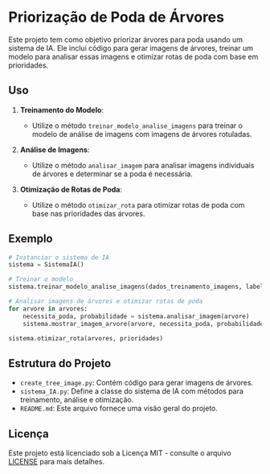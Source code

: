 # Priorização de Poda de Árvores

Este projeto tem como objetivo priorizar árvores para poda usando um sistema de IA. Ele inclui código para gerar imagens de árvores, treinar um modelo para analisar essas imagens e otimizar rotas de poda com base em prioridades.

## Uso

1. **Treinamento do Modelo**:
   - Utilize o método `treinar_modelo_analise_imagens` para treinar o modelo de análise de imagens com imagens de árvores rotuladas.

2. **Análise de Imagens**:
   - Utilize o método `analisar_imagem` para analisar imagens individuais de árvores e determinar se a poda é necessária.

3. **Otimização de Rotas de Poda**:
   - Utilize o método `otimizar_rota` para otimizar rotas de poda com base nas prioridades das árvores.

## Exemplo

```python
# Instanciar o sistema de IA
sistema = SistemaIA()

# Treinar o modelo
sistema.treinar_modelo_analise_imagens(dados_treinamento_imagens, labels)

# Analisar imagens de árvores e otimizar rotas de poda
for arvore in arvores:
    necessita_poda, probabilidade = sistema.analisar_imagem(arvore)
    sistema.mostrar_imagem_arvore(arvore, necessita_poda, probabilidade)

sistema.otimizar_rota(arvores, prioridades)
```

## Estrutura do Projeto

- `create_tree_image.py`: Contém código para gerar imagens de árvores.
- `sistema_IA.py`: Define a classe do sistema de IA com métodos para treinamento, análise e otimização.
- `README.md`: Este arquivo fornece uma visão geral do projeto.

## Licença

Este projeto está licenciado sob a Licença MIT - consulte o arquivo [LICENSE](LICENSE) para mais detalhes.
```

